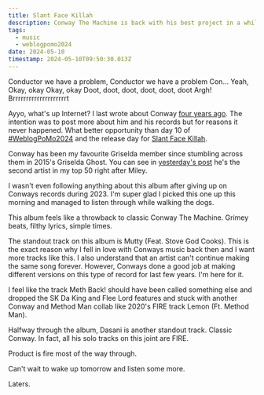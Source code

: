 ```yaml
---
title: Slant Face Killah
description: Conway The Machine is back with his best project in a while.
tags:
  - music
  - weblogpomo2024
date: 2024-05-10
timestamp: 2024-05-10T09:50:30.013Z
---
```


Conductor we have a problem, <span style="font-size: var(--size-step-2);">Conductor we have a problem</span> <span style="font-size: var(--size-step-3);">Con...</span>
Yeah, Okay, okay
Okay, okay
Doot, doot, doot, doot, doot, doot
Argh!
<span class="gradient-text" style="font-size: var(--size-step-2)">Brrrrrrrrrrrrrrrrrrrrt</span>

Ayyo, what's up Internet? I last wrote about Conway [four years ago](/posts/no-one-mourns-the-wicked/). The intention was to post more about him and his records but for reasons it never happened. What better opportunity than day 10 of [#WeblogPoMo2024](/tags/weblogpomo2024/) and the release day for [Slant Face Killah]().

Conway has been my favourite Griselda member since stumbling across them in 2015's Griselda Ghost. You can see in [yesterday's post](/posts/top-50-artists-2021-2024/) he's the second artist in my top 50 right after Miley.

I wasn't even following anything about this album after giving up on Conways records during 2023. I'm super glad I picked this one up this morning and managed to listen through while walking the dogs. 

This album feels like a throwback to classic Conway The Machine. Grimey beats, filthy lyrics, simple times.

The standout track on this album is Mutty (Feat. Stove God Cooks). This is the exact reason why I fell in love with Conways music back then and I want more tracks like this. I also understand that an artist can't continue making the same song forever. However, Conways done a good job at making different versions on this type of record for last few years. I'm here for it.

I feel like the track Meth Back! should have been called something else and dropped the SK Da King and Flee Lord features and stuck with another Conway and Method Man collab like 2020's <span class="gradient-text">FIRE</span> track Lemon (Ft. Method Man).

Halfway through the album, Dasani is another standout track. Classic Conway. In fact, all his solo tracks on this joint are <span class="gradient-text">FIRE</span>.

Product is fire most of the way through. 

Can't wait to wake up tomorrow and listen some more.

Laters.

